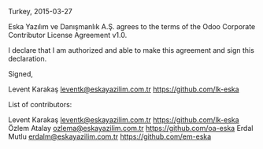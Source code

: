 Turkey, 2015-03-27

Eska Yazılım ve Danışmanlık A.Ş. agrees to the terms of the Odoo Corporate
Contributor License Agreement v1.0.

I declare that I am authorized and able to make this agreement and sign this
declaration.

Signed,

Levent Karakaş leventk@eskayazilim.com.tr https://github.com/lk-eska

List of contributors:

Levent Karakaş leventk@eskayazilim.com.tr https://github.com/lk-eska
Özlem Atalay ozlema@eskayazilim.com.tr https://github.com/oa-eska
Erdal Mutlu erdalm@eskayazilim.com.tr https://github.com/em-eska
